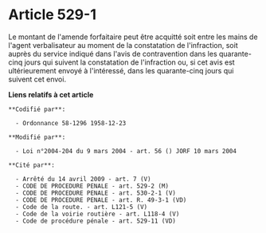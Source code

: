 # Article 529-1

Le montant de l'amende forfaitaire peut être acquitté soit entre les mains de l'agent verbalisateur au moment de la
constatation de l'infraction, soit auprès du service indiqué dans l'avis de contravention dans les quarante-cinq jours qui
suivent la constatation de l'infraction ou, si cet avis est ultérieurement envoyé à l'intéressé, dans les quarante-cinq jours
qui suivent cet envoi.

**Liens relatifs à cet article**

	**Codifié par**:

	  - Ordonnance 58-1296 1958-12-23

	**Modifié par**:

	  - Loi n°2004-204 du 9 mars 2004 - art. 56 () JORF 10 mars 2004

	**Cité par**:

	  - Arrêté du 14 avril 2009 - art. 7 (V)
	  - CODE DE PROCEDURE PENALE - art. 529-2 (M)
	  - CODE DE PROCEDURE PENALE - art. 530-2-1 (V)
	  - CODE DE PROCEDURE PENALE - art. R. 49-3-1 (VD)
	  - Code de la route. - art. L121-5 (V)
	  - Code de la voirie routière - art. L118-4 (V)
	  - Code de procédure pénale - art. 529-11 (VD)

